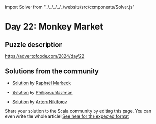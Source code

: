 import Solver from "../../../../../website/src/components/Solver.js"

# Day 22: Monkey Market

## Puzzle description

https://adventofcode.com/2024/day/22

## Solutions from the community
- [Solution](https://github.com/rmarbeck/advent2024/blob/main/day22/src/main/scala/Solution.scala) by [Raphaël Marbeck](https://github.com/rmarbeck) 

- [Solution](https://github.com/Philippus/adventofcode/blob/main/src/main/scala/adventofcode2024/Day22.scala) by [Philippus Baalman](https://github.com/philippus)

- [Solution](https://github.com/nikiforo/aoc24/blob/main/src/main/scala/io/github/nikiforo/aoc24/D22T2.scala) by [Artem Nikiforov](https://github.com/nikiforo)

Share your solution to the Scala community by editing this page.
You can even write the whole article! [See here for the expected format](https://github.com/scalacenter/scala-advent-of-code/discussions/424)
